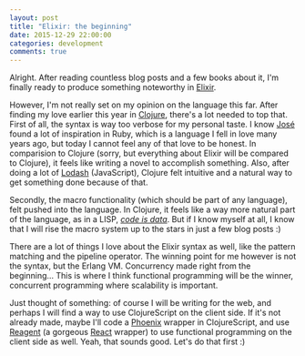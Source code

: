 ```yaml
---
layout: post
title: "Elixir: the beginning"
date: 2015-12-29 22:00:00
categories: development
comments: true
---
```


Alright. After reading countless blog posts and a few books about it, I'm finally ready to produce something noteworthy in [Elixir][elixir].

However, I'm not really set on my opinion on the language this far. After finding my love earlier this year in [Clojure][clojure], there's a lot needed to top that. First of all, the syntax is way too verbose for my personal taste. I know [José][jose-valim] found a lot of inspiration in Ruby, which is a language I fell in love many years ago, but today I cannot feel any of that love to be honest. In comparision to Clojure (sorry, but everything about Elixir will be compared to Clojure), it feels like writing a novel to accomplish something. Also, after doing a lot of [Lodash][lodash] (JavaScript), Clojure felt intuitive and a natural way to get something done because of that.

Secondly, the macro functionality (which should be part of any language), felt pushed into the language. In Clojure, it feels like a way more natural part of the language, as in a LISP, *[code is data][code-is-data]*. But if I know myself at all, I know that I will rise the macro system up to the stars in just a few blog posts :)

There are a lot of things I love about the Elixir syntax as well, like the pattern matching and the pipeline operator. The winning point for me however is not the syntax, but the Erlang VM. Concurrency made right from the beginning... This is where I think functional programming will be the winner, concurrent programming where scalability is important.

Just thought of something: of course I will be writing for the web, and perhaps I will find a way to use ClojureScript on the client side. If it's not already made, maybe I'll code a [Phoenix][phoenix] wrapper in ClojureScript, and use [Reagent][reagent] (a gorgeous [React][react] wrapper) to use functional programming on the client side as well. Yeah, that sounds good. Let's do that first :)

[elixir]: http://elixir-lang.org
[clojure]: http://clojure.org
[jose-valim]: https://twitter.com/josevalim?lang=en
[lodash]: https://lodash.com
[code-is-data]: https://en.wikipedia.org/wiki/Homoiconicity
[reagent]: https://reagent-project.github.io/
[phoenix]: http://www.phoenixframework.org/
[react]: https://facebook.github.io/react/
